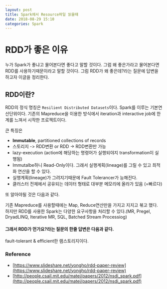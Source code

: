 ```yaml
---
layout: post
title: Spark에서 Resource파일 읽을때
date: 2018-08-29 15:10
categories: Spark
---
```


# RDD가 좋은 이유

누가 Spark가 좋냐고 물어본다면 좋다고 말할 것이다. 그럼 왜 좋은가라고 물어본다면 RDD를 사용하기때문이라고 말할 것이다. 그럼 RDD가 왜 좋은데?라는 질문에 답변을 하고자 이글을 정리한다.


## RDD이란?

RDD의 정식 명칭은 `Resilient Distributed Datasets`이다. Spark를 이루는 기본연산단위이다. 기존의 Mapreduce을 이용한 방식에서 iteration과 interactive job에 한계를 느껴서 시작한 프로젝트이다.

큰 특징은

- **Immutable**, partitioned collections of records
- 스토리지 -> RDD변환 or RDD -> RDD변환만 가능
- lazy-execution (action에 해당하는 명령어가 실행되야지 transformation이 실행됨)
- Immutalbe하니 Read-Only이다. 그래서 실행계획(lineage)를 그릴 수 있고 최적화 연산을 할 수 있다.
- 실행계획(lineage)가 그려지기때문에 Fault Tolerancer가 능해진다.
- 클러스터 전체에서 공유되는 데이터 형태로 대부분 메모리에 올라가 있음 (=빠르다)

또 알아야될 것은 다음과 같다.

기존 Mapreduce를 사용할때에는 Map, Reduce연산만을 가지고 지지고 볶고 했다. 하지만 RDD를 사용한 Spark는 다양한 요구사항을 처리할 수 있다.(MR, Pregel, DryadLINQ, Iterative MR, SQL, Batched Stream Processiog)

#### 그래서 RDD가 먼가요?라는 질문의 한줄 답변은 다음과 같다.

fault-tolerant & efficient한 램스토리지이다. 

### Reference

- [https://www.slideshare.net/yongho/rdd-paper-review](https://www.slideshare.net/yongho/rdd-paper-review)
- [http://people.csail.mit.edu/matei/papers/2012/nsdi_spark.pdf](http://people.csail.mit.edu/matei/papers/2012/nsdi_spark.pdf)